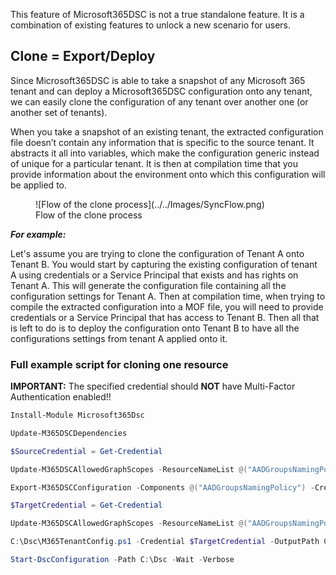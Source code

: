 This feature of Microsoft365DSC is not a true standalone feature. It is a combination of existing features to unlock a new scenario for users.

## Clone = Export/Deploy
Since Microsoft365DSC is able to take a snapshot of any Microsoft 365 tenant and can deploy a Microsoft365DSC configuration onto any tenant, we can easily clone the configuration of any tenant over another one (or another set of tenants).

When you take a snapshot of an existing tenant, the extracted configuration file doesn’t contain any information that is specific to the source tenant. It abstracts it all into variables, which make the configuration generic instead of unique for a particular tenant. It is then at compilation time that you provide information about the environment onto which this configuration will be applied to.

<figure markdown>
  ![Flow of the clone process](../../Images/SyncFlow.png)
  <figcaption>Flow of the clone process</figcaption>
</figure>

***For example:***

Let's assume you are trying to clone the configuration of Tenant A onto Tenant B. You would start by capturing the existing configuration of tenant A using credentials or a Service Principal that exists and has rights on Tenant A. This will generate the configuration file containing all the configuration settings for Tenant A. Then at compilation time, when trying to compile the extracted configuration into a MOF file, you will need to provide credentials or a Service Principal that has access to Tenant B. Then all that is left to do is to deploy the configuration onto Tenant B to have all the configurations settings from tenant A applied onto it.

### Full example script for cloning one resource

**IMPORTANT:** The specified credential should __NOT__ have Multi-Factor Authentication enabled!!

```PowerShell
Install-Module Microsoft365Dsc

Update-M365DSCDependencies

$SourceCredential = Get-Credential

Update-M365DSCAllowedGraphScopes -ResourceNameList @("AADGroupsNamingPolicy") -Type Read

Export-M365DSCConfiguration -Components @("AADGroupsNamingPolicy") -Credential $SourceCredential -Path C:\Dsc

$TargetCredential = Get-Credential

Update-M365DSCAllowedGraphScopes -ResourceNameList @("AADGroupsNamingPolicy") -Type Update

C:\Dsc\M365TenantConfig.ps1 -Credential $TargetCredential -OutputPath C:\Dsc

Start-DscConfiguration -Path C:\Dsc -Wait -Verbose
```
